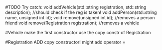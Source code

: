 #TODO
Try catch: 
    void addVehicle(std::string registration, std::string description); //should check if the reg is taken!
    void addPerson(std::string name, unsigned int id);
    void remove(unsigned int id); //removes a person
    friend void remove(Registration registration); //removes a vehicle

#Vehicle
    make the first constructor use the copy constr of Registration

#Registration 
    ADD copy constructor!
    might add operator =